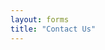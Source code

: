 ```yaml
---
layout: forms
title: "Contact Us"
---
```


<link href='https://actionnetwork.org/css/style-embed-whitelabel-v3.css' rel='stylesheet' type='text/css' /><script src='https://actionnetwork.org/widgets/v5/form/contact-us-173?format=js&source=widget'></script><div id='can-form-area-contact-us-173' style='width: 100%'><!-- this div is the target for our HTML insertion --></div>
